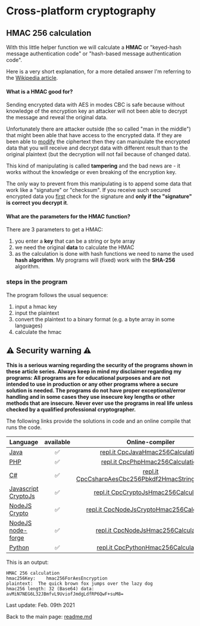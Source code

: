 # Cross-platform cryptography

## HMAC 256 calculation

With this little helper function we will calculate a **HMAC** or "keyed-hash message authentication code" or "hash-based message authentication code".

Here is a very short explanation, for a more detailed answer I'm referring to the [Wikipedia article](https://en.wikipedia.org/wiki/HMAC).

#### What is a HMAC good for?

Sending encrypted data with AES in modes CBC is safe because without knowledge of the encryption key an attacker will not been able to decrypt the message and reveal the original data.

Unfortunately there are attacker outside (the so called "man in the middle") that might been able that have access to the encrypted data. If they are been able to <u>modify</u> the ciphertext then they can manipulate the encrypted data that you will receive and decrypt data with different result than to the original plaintext (but the decryption will not fail because of changed data).

This kind of manipulating is called **tampering** and the bad news are - it works without the knowledge or even breaking of the encryption key.

The only way to prevent from this manipulating is to append some data that work like a "signature" or "checksum". If you receive such secured encrypted data you <u>first</u> check for the signature and **only if the "signature" is correct you decrypt it**.

#### What are the parameters for the HMAC function?

There are 3 parameters to get a HMAC:

1. you enter a **key** that can be a string or byte array
2. we need the original **data** to calculate the HMAC
3. as the calculation is done with hash functions we need to name the used **hash algorithm**. My programs will (fixed) work with the **SHA-256** algorithm.


### steps in the program

The program follows the usual sequence:
1. input a hmac key
2. input the plaintext
3. convert the plaintext to a binary format (e.g. a byte array in some languages)
3. calculate the hmac

## :warning: Security warning :warning:

**This is a serious warning regarding the security of the programs shown in these article series.  Always keep in mind my disclaimer regarding my programs: All programs are for educational purposes and are not intended to use in production or any other programs where a  secure solution is needed. The programs do not have proper exceptional/error handling and in some cases they use insecure key lengths or other methods that are insecure. Never ever use the programs in real life unless checked by a qualified professional cryptographer.**

The following links provide the solutions in code and an online compile that runs the code.

| Language | available | Online-compiler
| ------ | :---: | :----: |
| [Java](../HmacCalculation/Hmac256Calculation.java) | :white_check_mark: | [repl.it CpcJavaHmac256Calculation](https://repl.it/@javacrypto/CpcJavaHmac256Calculation#Main.java/)
| [PHP](../HmacCalculation/Hmac256Calculation.php) | :white_check_mark: | [repl.it CpcPhpHmac256Calculation](https://repl.it/@javacrypto/CpcPhpHmac256Calculation#main.php/)
| [C#](../HmacCalculation/Hmac256Calculation.cs) | :white_check_mark: | [repl.it CpcCsharpAesCbc256Pbkdf2HmacStringEncryption](https://repl.it/@javacrypto/CpcCsharpHmac256Calculation#main.cs/)
| [Javascript CryptoJs](../HmacCalculation/Hmac256CalculationCryptoJs.js) | :white_check_mark: | [repl.it CpcCryptoJsHmac256Calculation](https://repl.it/@javacrypto/CpcCryptoJsHmac256Calculation#index.js/)
| [NodeJS Crypto](../HmacCalculation/Hmac256CalculationNodeJsCrypto.js) | :white_check_mark: | [repl.it CpcNodeJsCryptoHmac256Calculation](https://repl.it/@javacrypto/CpcCpcNodeJsCryptoHmac256Calculation#index.js/)
| [NodeJS node-forge](../HmacCalculation/Hmac256CalculationNodeJs.js) | :white_check_mark: | [repl.it CpcNodeJsHmac256Calculation](https://repl.it/@javacrypto/CpcCpcNodeJsHmac256Calculation#index.js/)
| [Python](../HmacCalculation/Hmac256Calculation.py) | :white_check_mark: | [repl.it CpcPythonHmac256Calculation](https://repl.it/@javacrypto/CpcPythonHmac256Calculation#main.py/)


This is an output:

```plaintext
HMAC 256 calculation
hmac256Key:    hmac256ForAesEncryption
plaintext:  The quick brown fox jumps over the lazy dog
hmac256 length: 32 (Base64) data: avMiN7NEG6L32JBmfvL9UviofJmdgLdfRP6QwF+suM8=

```

Last update: Feb. 09th 2021

Back to the main page: [readme.md](../readme.md)
